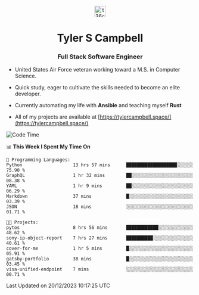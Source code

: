 <p align="center">
<a href="https://www.linkedin.com/in/t36campbell" target="blank"><img align="center" src="https://ik.imagekit.io/t36campbell/Portfolio/linkedin.png.original_m8bbGgPh6.png" alt="t36campbell" height="30" width="30" /></a>
</p>
<h1 align="center">Tyler S Campbell</h1>
<h3 align="center">Full Stack Software Engineer</h3>

* United States Air Force veteran working toward a M.S. in Computer Science.

* Quick study, eager to cultivate the skills needed to become an elite developer.

* Currently automating my life with **Ansible** and teaching myself **Rust**

* All of my projects are available at [https://tylercampbell.space/](https://tylercampbell.space/)

<!--START_SECTION:waka-->
![Code Time](http://img.shields.io/badge/Code%20Time-3%2C051%20hrs%203%20mins-blue)

📊 **This Week I Spent My Time On** 

```text
💬 Programming Languages: 
Python                   13 hrs 57 mins      ███████████████████░░░░░░   75.90 % 
GraphQL                  1 hr 32 mins        ██░░░░░░░░░░░░░░░░░░░░░░░   08.38 % 
YAML                     1 hr 9 mins         ██░░░░░░░░░░░░░░░░░░░░░░░   06.29 % 
Markdown                 37 mins             █░░░░░░░░░░░░░░░░░░░░░░░░   03.39 % 
JSON                     18 mins             ░░░░░░░░░░░░░░░░░░░░░░░░░   01.71 % 

🐱‍💻 Projects: 
pytos                    8 hrs 56 mins       ████████████░░░░░░░░░░░░░   48.62 % 
sony-ip-object-report    7 hrs 27 mins       ██████████░░░░░░░░░░░░░░░   40.61 % 
cover-for-me             1 hr 5 mins         █░░░░░░░░░░░░░░░░░░░░░░░░   05.91 % 
gatsby-portfolio         38 mins             █░░░░░░░░░░░░░░░░░░░░░░░░   03.45 % 
visa-unified-endpoint    7 mins              ░░░░░░░░░░░░░░░░░░░░░░░░░   00.71 % 
```


 Last Updated on 20/12/2023 10:17:25 UTC
<!--END_SECTION:waka-->

